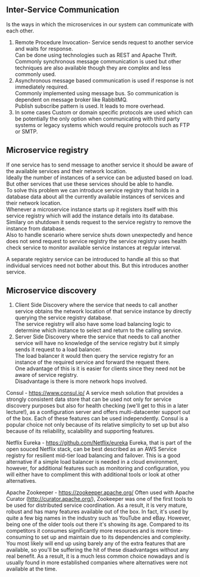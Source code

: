 ## Inter-Service Communication
Is the ways in which the microservices in our system can communicate with each other. <br/>
1. Remote Procedure Invocation- Service sends request to another service and waits for response. <br/>
Can be done using technologies such as REST and Apache Thrift. <br/>
Commonly synchronous message communication is used but other techniques are also available though they are complex and less commonly used. <br/>
2. Asynchronous message based communication is used if response is not immediately required. <br/>
Commonly implemented using message bus. So communication is dependent on message broker like RabbitMQ. <br/>
Publish subscribe pattern is used. It leads to more overhead. <br/>
3. In some cases Custom or domain specific protocols are used which can be potentially the only option when communicating with third party systems or legacy systems which would require protocols such as FTP or SMTP. <br/>

## Microservice registry
If one service has to send message to another service it should be aware of the available services and their network location.  <br/>
Ideally the number of instances of a service can be adjusted based on load. But other services that use these services should be able to handle. <br/>
To solve this problem we can introduce service registry that holds in a database data about all the currently available instances of services and their network location. <br/>
Whenever a microservice instance starts up it registers itself with this service registry which will add the instance details into its database. <br/>
Similary on shutdown it sends request to the service registry to remove the instance from database. <br/>
Also to handle scenario where service shuts down unexpectedly and hence does not send request to service registry the service registry uses health check service to monitor available service instances at regular interval. <br/>

A separate registry service can be introduced to handle all this so that individual services need not bother about this. But this introduces another service. <br/>

## Microservice discovery
1. Client Side Discovery where the service that needs to call another service obtains the network location of that service instance by directly querying the service registry database. <br/>
The service registry will also have some load balancing logic to determine which instance to select and return to the calling service. <br/>
2. Server Side Discovery where the service that needs to call another service will have no knowledge of the service registry but it simply sends it request to a load balancer. <br/>
The load balancer it would then query the service registry for an instance of the required service and forward the request there. <br/>
One advantage of this is it is easier for clients since they need not be aware of service registry. <br/>
Disadvantage is there is more network hops involved. <br/>

Consul - https://www.consul.io/
A service mesh solution that provides a strongly consistent data store that can be used not only for service discovery purposes but also for health checking 
(we'll get to this in a later lecture!), as a configuration server and offers multi-datacenter support out of the box. 
Each of these features can be used independently. Consul is a popular choice not only because of its relative simplicity to set up but also because of its reliability, 
scalability and supporting features.

Netflix Eureka - https://github.com/Netflix/eureka
Eureka, that is part of the open souced Netflix stack, can be best described as an AWS Service registry for resilient mid-tier load balancing and failover. 
This is a good alternative if a simple load balancer is needed in a cloud environment, however, for additional features such as monitoring and configuration, 
you will either have to compliment this with additional tools or look at other alternatives.

Apache Zookeeper - https://zookeeper.apache.org/
Often used with Apache Curator (http://curator.apache.org/), Zookeeper was one of the first tools to be used for distributed service coordination. 
As a result, it is very mature, robust and has many features available out of the box. 
In fact, it's used by quite a few big names in the industry such as YouTube and eBay.
However, being one of the older tools out there it's showing its age. 
Compared to its competitors it consumes significantly more resources and is more time-consuming to set up and maintain due to its dependencies and complexity. 
You most likely will end up using barely any of the extra features that are available, so you'll be suffering the hit of these disadvantages without any real benefit. 
As a result, it is a much less common choice nowadays and is usually found in more established companies where alternatives were not available at the time.







